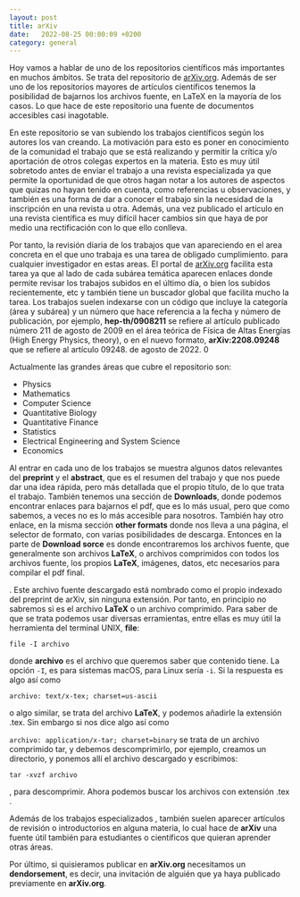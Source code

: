 ```yaml
---
layout: post
title: arXiv
date:   2022-08-25 00:00:09 +0200
category: general
---
```


Hoy vamos a hablar de uno de los repositorios científicos más importantes en muchos ámbitos. Se trata del repositorio de [arXiv.org](https://arxiv.org). Además de ser uno de los repositorios mayores de artículos científicos tenemos  la posibilidad de bajarnos los archivos fuente, en LaTeX en la mayoría de los casos. Lo que hace de este repositorio una fuente de documentos accesibles  casi inagotable.

  En este repositorio se van subiendo los trabajos científicos según los autores los van creando. La motivación para esto es poner en conocimiento de la comunidad el trabajo que se está realizando y permitir la crítica y/o aportación de otros colegas expertos en la materia. Esto es muy útil sobretodo antes de enviar el trabajo a una revista especializada ya que permite la oportunidad de que otros hagan notar a los autores de aspectos que quizas no hayan tenido en cuenta, como referencias u observaciones, y también es una forma de dar a conocer el trabajo sin la necesidad de la inscripción en una revista u otra. Además, una vez publicado el artículo en una revista científica es muy difícil hacer cambios sin que haya de por medio una rectificación con lo que ello conlleva.

  Por tanto, la revisión diaria  de los trabajos que van apareciendo en el area concreta en el que uno trabaja  es una tarea de obligado cumplimiento. para cualquier investigador en estas areas. El portal de [arXiv.org](https://arxiv.org) facilita esta tarea ya que al lado de cada subárea temática aparecen enlaces donde permite revisar los trabajos subidos en el último día, o bien los subidos recientemente, etc y también tiene un buscador global que facilita mucho la tarea. Los trabajos suelen indexarse con un código que incluye la categoría (área y subárea) y un número que hace referencia a la fecha y número de publicación, por ejemplo, __hep-th/0908211__ se refiere al artículo publicado número 211 de agosto de 2009 en el área teórica  de Física de Altas Energías (High Energy Physics, theory), o en el nuevo formato, __arXiv:2208.09248__ que se refiere al artículo 09248. de agosto de 2022. 0

  Actualmente las grandes áreas que cubre el repositorio son:  
- Physics
- Mathematics
- Computer Science
- Quantitative Biology
- Quantitative Finance
- Statistics
- Electrical Engineering and System Science
- Economics

 Al entrar en cada uno de los trabajos se muestra algunos datos relevantes del  __preprint__ y el __abstract__, que es el resumen del trabajo y que nos puede dar una idea rápida, pero más detallada que el propio título, de lo que trata el trabajo. También tenemos una sección de __Downloads__, donde podemos encontrar   enlaces para bajarnos el pdf, que es lo más usual, pero que como sabemos, a veces no es lo más accesible para nosotros. También hay otro enlace, en la misma sección  __other formats__ donde nos lleva a una página, el selector de formato,  con varias posibilidades de descarga. Entonces en la parte  de __Download sorce__ es donde encontraremos los archivos fuente, que generalmente son archivos __LaTeX__, o archivos comprimidos con todos los archivos fuente, los propios __LaTeX__, imágenes, datos, etc necesarios para compilar el pdf final. 
 
 
 . Este archivo fuente  descargado está nombrado como el propio indexado del preprint de arXiv, sin ninguna extensión. Por tanto, en principio no sabremos si es el archivo __LaTeX__ o un archivo comprimido. Para saber de que se trata  podemos usar diversas  erramientas, entre ellas  es muy útil la herramienta del terminal UNIX, __file__:

``file -I archivo``

donde __archivo__ es el archivo que queremos saber que contenido tiene. La opción `-I`, es para sistemas macOS, para Linux sería `-i`. Si la respuesta es algo así como 

`archivo: text/x-tex; charset=us-ascii`

o algo similar, se trata del archivo __LaTeX__, y podemos añadirle la extensión .tex. Sin embargo si nos dice algo así como

``archivo: application/x-tar; charset=binary``
se trata de un archivo comprimido tar, y debemos descomprimirlo, por ejemplo, creamos un directorio, y 
 ponemos allí el archivo descargado y  escribimos:

``tar -xvzf archivo``

 , para descomprimir.  Ahora podemos buscar los archivos con extensión .tex .
  
 Además de los trabajos especializados , también suelen aparecer artículos de revisión o introductorios en alguna materia, lo cual hace de __arXiv__ una fuente útil también para estudiantes o científicos que quieran aprender otras áreas.
 
 Por último, si quisieramos publicar en __arXiv.org__ necesitamos un __dendorsement__, es decir, una invitación de alguién que ya haya publicado previamente en __arXiv.org__.
  
  
  